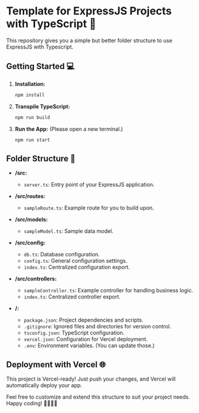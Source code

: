 # Template for ExpressJS Projects with TypeScript 🚀

This repository gives you a simple but better folder structure to use ExpressJS with Typescript.

## Getting Started 💻

1. **Installation:**
   ```bash
   npm install
2. **Transpile TypeScript:**

    ```bash
    npm run build
3. **Run the App:** (Please open a new terminal.)
    ```bash
    npm run start
## Folder Structure 📂

- **/src:**
  - `server.ts`: Entry point of your ExpressJS application.
- **/src/routes:**
  - `sampleRoute.ts`: Example route for you to build upon.
- **/src/models:**
  - `sampleModel.ts`: Sample data model.
- **/src/config:**
  - `db.ts`: Database configuration.
  - `config.ts`: General configuration settings.
  - `index.ts`: Centralized configuration export.

- **/src/controllers:**
  - `sampleController.ts`: Example controller for handling business logic.
  - `index.ts`: Centralized controller export.
- **/:**
  - `package.json`: Project dependencies and scripts.
  - `.gitignore`: Ignored files and directories for version control.
  - `tsconfig.json`: TypeScript configuration.
  - `vercel.json`: Configuration for Vercel deployment.
  - `.env`: Environment variables. (You can update those.)

## Deployment with Vercel 🌐

This project is Vercel-ready! Just push your changes, and Vercel will automatically deploy your app.

Feel free to customize and extend this structure to suit your project needs. Happy coding! 👩‍💻👨‍💻